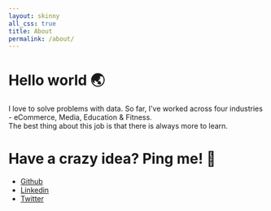 ```yaml
---
layout: skinny
all_css: true
title: About
permalink: /about/
---
```

<h1 class="mb2 h2">Hello world 🌏 </h1>
  <div class='mb2'>
    <!-- <a class='block bold black' href='{{ post.url | prepend: site.baseurl }}'>
      Hello world!
    </a> -->
    I love to solve problems with data. So far, I've worked across four industries - eCommerce, Media, Education & Fitness. <br>
    The best thing about this job is that there is always more to learn.  
  </div>

<h1 class="mb2 h2">Have a crazy idea? Ping me! 🌟 </h1>

* [Github]('https://github.com/gofornaman')
* [Linkedin]('https://linkedin.com/in/naman-doshi')
* [Twitter]('https://twitter.com/gofornaman')


